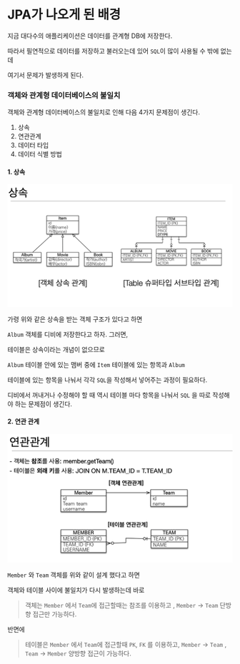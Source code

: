 # JPA가 나오게 된 배경

지금 대다수의 애플리케이션은 데이터를 관계형 DB에 저장한다.

따라서 필연적으로 데이터를 저장하고 불러오는데 있어 `SQL`이 많이 사용될 수 밖에 없는데

여기서 문제가 발생하게 된다.

### 객체와 관계형 데이터베이스의 불일치 

객체와 관계형 데이터베이스의 불일치로 인해 다음 4가지 문제점이 생긴다.

1. 상속
2. 연관관계
3. 데이터 타입
4. 데이터 식별 방법


#### 1. 상속  

<img src="../src/1주차/data1.png">

가령 위와 같은 상속을 받는 객체 구조가 있다고 하면

`Album` 객체를 디비에 저장한다고 하자. 그러면,

테이블은 상속이라는 개념이 없으므로

`Album` 테이블 안에 있는 맴버 중에 `Item` 테이블에 있는 항목과 `Album` 

테이블에 있는 항목을 나눠서 각각 `SQL`을 작성해서 넣어주는 과정이 필요하다.

디비에서 꺼내거나 수정해야 할 때 역시 테이블 마다 항목을 나눠서 `SQL` 을  따로 작성해야 하는 문제점이 생긴다.

#### 2. 연관 관계

<img src="../src/1주차/data2.png">

`Member` 와 `Team` 객체를 위와 같이 설계 했다고 하면 

객체와 테이블 사이에 불일치가 다시 발생하는데 바로

>객체는 `Member` 에서 `Team`에 접근할때는 참조를 이용하고 , `Member` -> `Team` 단방향 접근만 가능하다.

반면에

>테이블은 `Member` 에서 `Team`에 접근할때 `PK`, `FK` 를  이용하고, 
> `Member` -> `Team` ,  `Team` -> `Member` 양방향 접근이 가능하다.

